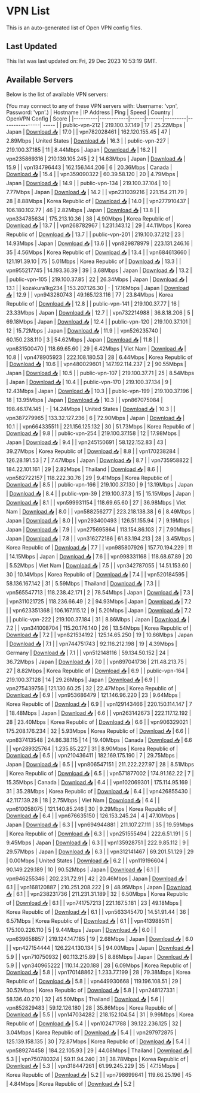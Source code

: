 # VPN List

This is an auto-generated list of Open VPN config files.

## Last Updated

This list was last updated on: Fri, 29 Dec 2023 10:53:19 GMT.

## Available Servers

Below is the list of available VPN servers:

(You may connect to any of these VPN servers with: Username: 'vpn', Password: 'vpn'.)
| Hostname | IP Address | Ping | Speed | Country | OpenVPN Config | Score |
|----------|------------|------|-------|---------|----------------| ----- |
| public-vpn-212 | 219.100.37.149 | 17 | 25.22Mbps | Japan | [Download 📥](./configs/server_0_JP.ovpn) | 17.0 |
| vpn782028461 | 162.120.155.45 | 47 | 2.89Mbps | United States | [Download 📥](./configs/server_1_US.ovpn) | 16.3 |
| public-vpn-227 | 219.100.37.185 | 11 | 8.44Mbps | Japan | [Download 📥](./configs/server_2_JP.ovpn) | 16.2 |
| vpn235869316 | 210.139.105.245 | 2 | 14.63Mbps | Japan | [Download 📥](./configs/server_3_JP.ovpn) | 15.9 |
| vpn134796443 | 162.156.144.206 | 6 | 20.36Mbps | Canada | [Download 📥](./configs/server_4_CA.ovpn) | 15.4 |
| vpn359090322 | 60.39.58.120 | 20 | 4.79Mbps | Japan | [Download 📥](./configs/server_5_JP.ovpn) | 14.9 |
| public-vpn-134 | 219.100.37.104 | 10 | 7.77Mbps | Japan | [Download 📥](./configs/server_6_JP.ovpn) | 14.2 |
| vpn231039216 | 221.154.211.79 | 28 | 8.88Mbps | Korea Republic of | [Download 📥](./configs/server_7_KR.ovpn) | 14.0 |
| vpn277910437 | 106.180.102.77 | 46 | 2.82Mbps | Japan | [Download 📥](./configs/server_8_JP.ovpn) | 13.8 |
| vpn334785634 | 175.213.10.36 | 38 | 4.90Mbps | Korea Republic of | [Download 📥](./configs/server_9_KR.ovpn) | 13.7 |
| vpn268782967 | 1.231.143.12 | 29 | 44.11Mbps | Korea Republic of | [Download 📥](./configs/server_10_KR.ovpn) | 13.7 |
| public-vpn-201 | 219.100.37.212 | 23 | 14.93Mbps | Japan | [Download 📥](./configs/server_11_JP.ovpn) | 13.6 |
| vpn829878979 | 223.131.246.16 | 35 | 4.56Mbps | Korea Republic of | [Download 📥](./configs/server_12_KR.ovpn) | 13.4 |
| vpn684613660 | 121.191.39.10 | 75 | 5.01Mbps | Korea Republic of | [Download 📥](./configs/server_13_KR.ovpn) | 13.3 |
| vpn955217745 | 14.193.36.39 | 39 | 3.68Mbps | Japan | [Download 📥](./configs/server_14_JP.ovpn) | 13.2 |
| public-vpn-105 | 219.100.37.85 | 22 | 26.34Mbps | Japan | [Download 📥](./configs/server_15_JP.ovpn) | 13.1 |
| kozakura1kg234 | 153.207.126.30 | - | 17.16Mbps | Japan | [Download 📥](./configs/server_16_JP.ovpn) | 12.9 |
| vpn943280743 | 49.165.123.116 | 77 | 23.84Mbps | Korea Republic of | [Download 📥](./configs/server_17_KR.ovpn) | 12.8 |
| public-vpn-141 | 219.100.37.77 | 16 | 23.33Mbps | Japan | [Download 📥](./configs/server_18_JP.ovpn) | 12.7 |
| vpn732214988 | 36.8.18.206 | 5 | 69.18Mbps | Japan | [Download 📥](./configs/server_19_JP.ovpn) | 12.4 |
| public-vpn-120 | 219.100.37.101 | 12 | 15.72Mbps | Japan | [Download 📥](./configs/server_20_JP.ovpn) | 11.9 |
| vpn526235740 | 60.150.238.110 | 3 | 54.62Mbps | Japan | [Download 📥](./configs/server_21_JP.ovpn) | 11.8 |
| vpn831500470 | 118.69.65.60 | 29 | 6.42Mbps | Viet Nam | [Download 📥](./configs/server_22_VN.ovpn) | 10.8 |
| vpn478905923 | 222.108.180.53 | 28 | 6.44Mbps | Korea Republic of | [Download 📥](./configs/server_23_KR.ovpn) | 10.6 |
| vpn480029601 | 147.192.114.237 | 2 | 90.55Mbps | Japan | [Download 📥](./configs/server_24_JP.ovpn) | 10.5 |
| public-vpn-107 | 219.100.37.71 | 25 | 8.54Mbps | Japan | [Download 📥](./configs/server_25_JP.ovpn) | 10.4 |
| public-vpn-170 | 219.100.37.134 | 9 | 12.43Mbps | Japan | [Download 📥](./configs/server_26_JP.ovpn) | 10.3 |
| public-vpn-199 | 219.100.37.196 | 18 | 13.95Mbps | Japan | [Download 📥](./configs/server_27_JP.ovpn) | 10.3 |
| vpn867075084 | 198.46.174.145 | - | 14.24Mbps | United States | [Download 📥](./configs/server_28_US.ovpn) | 10.3 |
| vpn387279965 | 133.32.127.236 | 6 | 72.90Mbps | Japan | [Download 📥](./configs/server_29_JP.ovpn) | 10.1 |
| vpn664335511 | 221.156.125.132 | 30 | 51.73Mbps | Korea Republic of | [Download 📥](./configs/server_30_KR.ovpn) | 9.8 |
| public-vpn-254 | 219.100.37.158 | 12 | 17.98Mbps | Japan | [Download 📥](./configs/server_31_JP.ovpn) | 9.4 |
| vpn245150691 | 58.122.152.83 | 43 | 39.27Mbps | Korea Republic of | [Download 📥](./configs/server_32_KR.ovpn) | 8.8 |
| vpn170238284 | 126.28.191.53 | 7 | 7.47Mbps | Japan | [Download 📥](./configs/server_33_JP.ovpn) | 8.7 |
| vpn735958822 | 184.22.101.161 | 29 | 2.82Mbps | Thailand | [Download 📥](./configs/server_34_TH.ovpn) | 8.6 |
| vpn582722157 | 118.222.30.76 | 29 | 9.41Mbps | Korea Republic of | [Download 📥](./configs/server_35_KR.ovpn) | 8.5 |
| public-vpn-166 | 219.100.37.130 | 9 | 13.19Mbps | Japan | [Download 📥](./configs/server_36_JP.ovpn) | 8.4 |
| public-vpn-39 | 219.100.37.3 | 15 | 15.15Mbps | Japan | [Download 📥](./configs/server_37_JP.ovpn) | 8.1 |
| vpn599931154 | 118.69.65.60 | 27 | 36.98Mbps | Viet Nam | [Download 📥](./configs/server_38_VN.ovpn) | 8.0 |
| vpn588256277 | 223.218.138.38 | 6 | 8.49Mbps | Japan | [Download 📥](./configs/server_39_JP.ovpn) | 8.0 |
| vpn293400493 | 126.51.155.94 | 7 | 9.19Mbps | Japan | [Download 📥](./configs/server_40_JP.ovpn) | 7.9 |
| vpn275695864 | 113.154.86.103 | 7 | 7.90Mbps | Japan | [Download 📥](./configs/server_41_JP.ovpn) | 7.8 |
| vpn316272186 | 61.83.194.213 | 28 | 3.45Mbps | Korea Republic of | [Download 📥](./configs/server_42_KR.ovpn) | 7.7 |
| vpn985807926 | 157.70.194.229 | 11 | 14.15Mbps | Japan | [Download 📥](./configs/server_43_JP.ovpn) | 7.6 |
| vpn998331168 | 118.68.67.89 | 20 | 5.52Mbps | Viet Nam | [Download 📥](./configs/server_44_VN.ovpn) | 7.5 |
| vpn342787055 | 14.51.153.60 | 30 | 10.14Mbps | Korea Republic of | [Download 📥](./configs/server_45_KR.ovpn) | 7.4 |
| vpn520184595 | 58.136.167.142 | 31 | 5.59Mbps | Thailand | [Download 📥](./configs/server_46_TH.ovpn) | 7.3 |
| vpn565547713 | 118.238.42.171 | 2 | 78.54Mbps | Japan | [Download 📥](./configs/server_47_JP.ovpn) | 7.3 |
| vpn311021725 | 118.236.66.49 | 2 | 94.93Mbps | Japan | [Download 📥](./configs/server_48_JP.ovpn) | 7.2 |
| vpn623351368 | 106.167.115.12 | 9 | 5.20Mbps | Japan | [Download 📥](./configs/server_49_JP.ovpn) | 7.2 |
| public-vpn-222 | 219.100.37.184 | 31 | 8.86Mbps | Japan | [Download 📥](./configs/server_50_JP.ovpn) | 7.2 |
| vpn341008704 | 115.20.176.140 | 26 | 13.54Mbps | Korea Republic of | [Download 📥](./configs/server_51_KR.ovpn) | 7.2 |
| vpn821534192 | 125.14.65.250 | 19 | 10.66Mbps | Japan | [Download 📥](./configs/server_52_JP.ovpn) | 7.1 |
| vpn744751743 | 92.116.212.198 | 19 | 4.39Mbps | Germany | [Download 📥](./configs/server_53_DE.ovpn) | 7.1 |
| vpn512148116 | 59.134.50.152 | 24 | 36.72Mbps | Japan | [Download 📥](./configs/server_54_JP.ovpn) | 7.0 |
| vpn897041736 | 211.48.213.75 | 27 | 8.82Mbps | Korea Republic of | [Download 📥](./configs/server_55_KR.ovpn) | 6.9 |
| public-vpn-164 | 219.100.37.128 | 14 | 29.26Mbps | Japan | [Download 📥](./configs/server_56_JP.ovpn) | 6.9 |
| vpn275439756 | 121.130.60.25 | 32 | 22.47Mbps | Korea Republic of | [Download 📥](./configs/server_57_KR.ovpn) | 6.9 |
| vpn953686479 | 121.146.96.220 | 23 | 9.64Mbps | Korea Republic of | [Download 📥](./configs/server_58_KR.ovpn) | 6.9 |
| vpn129143466 | 220.150.114.147 | 7 | 18.48Mbps | Japan | [Download 📥](./configs/server_59_JP.ovpn) | 6.6 |
| vpn263142673 | 222.117.12.192 | 28 | 23.40Mbps | Korea Republic of | [Download 📥](./configs/server_60_KR.ovpn) | 6.6 |
| vpn906329021 | 175.208.176.234 | 32 | 5.93Mbps | Korea Republic of | [Download 📥](./configs/server_61_KR.ovpn) | 6.6 |
| vpn837413548 | 24.86.38.115 | 14 | 19.40Mbps | Canada | [Download 📥](./configs/server_62_CA.ovpn) | 6.6 |
| vpn289325764 | 1.235.85.227 | 31 | 8.90Mbps | Korea Republic of | [Download 📥](./configs/server_63_KR.ovpn) | 6.5 |
| vpn210436411 | 182.169.175.190 | 7 | 29.75Mbps | Japan | [Download 📥](./configs/server_64_JP.ovpn) | 6.5 |
| vpn806547151 | 211.222.227.97 | 28 | 8.51Mbps | Korea Republic of | [Download 📥](./configs/server_65_KR.ovpn) | 6.5 |
| vpn571877002 | 174.91.162.22 | 7 | 15.35Mbps | Canada | [Download 📥](./configs/server_66_CA.ovpn) | 6.4 |
| vpn102069301 | 175.114.95.169 | 31 | 35.28Mbps | Korea Republic of | [Download 📥](./configs/server_67_KR.ovpn) | 6.4 |
| vpn426855430 | 42.117.139.28 | 18 | 2.75Mbps | Viet Nam | [Download 📥](./configs/server_68_VN.ovpn) | 6.4 |
| vpn610058075 | 121.140.85.246 | 30 | 9.29Mbps | Korea Republic of | [Download 📥](./configs/server_69_KR.ovpn) | 6.4 |
| vpn676635150 | 126.153.245.24 | 4 | 47.10Mbps | Japan | [Download 📥](./configs/server_70_JP.ovpn) | 6.3 |
| vpn694944881 | 211.107.27.111 | 35 | 19.59Mbps | Korea Republic of | [Download 📥](./configs/server_71_KR.ovpn) | 6.3 |
| vpn251555494 | 222.6.51.191 | 5 | 9.45Mbps | Japan | [Download 📥](./configs/server_72_JP.ovpn) | 6.3 |
| vpn135928751 | 222.9.85.112 | 9 | 29.57Mbps | Japan | [Download 📥](./configs/server_73_JP.ovpn) | 6.3 |
| vpn312141467 | 69.201.51.129 | 29 | 0.00Mbps | United States | [Download 📥](./configs/server_74_US.ovpn) | 6.2 |
| vpn119196604 | 90.149.229.189 | 10 | 90.52Mbps | Japan | [Download 📥](./configs/server_75_JP.ovpn) | 6.1 |
| vpn946255346 | 202.231.72.91 | 42 | 20.46Mbps | Japan | [Download 📥](./configs/server_76_JP.ovpn) | 6.1 |
| vpn168120887 | 210.251.208.222 | 9 | 48.95Mbps | Japan | [Download 📥](./configs/server_77_JP.ovpn) | 6.1 |
| vpn238231736 | 211.231.31.189 | 32 | 6.50Mbps | Korea Republic of | [Download 📥](./configs/server_78_KR.ovpn) | 6.1 |
| vpn741757213 | 221.167.5.181 | 23 | 49.18Mbps | Korea Republic of | [Download 📥](./configs/server_79_KR.ovpn) | 6.1 |
| vpn563345470 | 14.51.91.44 | 36 | 6.57Mbps | Korea Republic of | [Download 📥](./configs/server_80_KR.ovpn) | 6.1 |
| vpn413988511 | 175.100.226.110 | 5 | 9.44Mbps | Japan | [Download 📥](./configs/server_81_JP.ovpn) | 6.0 |
| vpn639658857 | 219.124.147.185 | 19 | 2.68Mbps | Japan | [Download 📥](./configs/server_82_JP.ovpn) | 6.0 |
| vpn427154444 | 126.224.130.134 | 5 | 94.00Mbps | Japan | [Download 📥](./configs/server_83_JP.ovpn) | 5.9 |
| vpn710750932 | 60.113.215.89 | 5 | 8.86Mbps | Japan | [Download 📥](./configs/server_84_JP.ovpn) | 5.9 |
| vpn340965222 | 110.14.220.188 | 28 | 6.09Mbps | Korea Republic of | [Download 📥](./configs/server_85_KR.ovpn) | 5.8 |
| vpn170148862 | 1.233.77.199 | 28 | 79.38Mbps | Korea Republic of | [Download 📥](./configs/server_86_KR.ovpn) | 5.8 |
| vpn449930668 | 119.196.108.51 | 29 | 30.52Mbps | Korea Republic of | [Download 📥](./configs/server_87_KR.ovpn) | 5.8 |
| vpn248127331 | 58.136.40.210 | 32 | 45.50Mbps | Thailand | [Download 📥](./configs/server_88_TH.ovpn) | 5.6 |
| vpn852829483 | 59.12.126.180 | 28 | 35.86Mbps | Korea Republic of | [Download 📥](./configs/server_89_KR.ovpn) | 5.5 |
| vpn147034282 | 218.152.104.54 | 31 | 9.99Mbps | Korea Republic of | [Download 📥](./configs/server_90_KR.ovpn) | 5.4 |
| vpn102471788 | 39.122.236.125 | 32 | 3.04Mbps | Korea Republic of | [Download 📥](./configs/server_91_KR.ovpn) | 5.4 |
| vpn297972875 | 125.139.158.135 | 30 | 72.87Mbps | Korea Republic of | [Download 📥](./configs/server_92_KR.ovpn) | 5.4 |
| vpn589274458 | 184.22.105.93 | 29 | 44.08Mbps | Thailand | [Download 📥](./configs/server_93_TH.ovpn) | 5.3 |
| vpn750780324 | 59.11.94.240 | 31 | 38.78Mbps | Korea Republic of | [Download 📥](./configs/server_94_KR.ovpn) | 5.3 |
| vpn318447261 | 61.99.245.229 | 35 | 47.15Mbps | Korea Republic of | [Download 📥](./configs/server_95_KR.ovpn) | 5.2 |
| vpn798699641 | 119.66.25.196 | 45 | 4.84Mbps | Korea Republic of | [Download 📥](./configs/server_96_KR.ovpn) | 5.2 |
